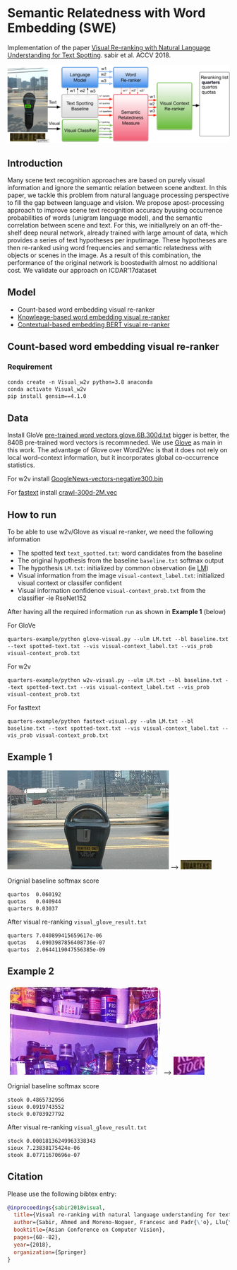 #  Semantic Relatedness with Word Embedding (SWE)

Implementation of the paper [Visual Re-ranking with Natural Language
Understanding for Text Spotting](https://arxiv.org/pdf/1810.12738.pdf). sabir et al. ACCV 2018.

![image](figure.jpg)

## Introduction 
Many scene text recognition approaches are based on purely visual information and ignore the semantic relation between scene andtext. In this paper, we tackle this problem from natural language processing perspective to fill the gap between language and vision. We propose apost-processing approach to improve scene text recognition accuracy byusing occurrence probabilities of words (unigram language model), and the  semantic  correlation  between  scene  and  text.  For  this,  we  initiallyrely on an off-the-shelf deep neural network, already trained with large amount  of  data,  which  provides  a  series  of  text  hypotheses  per  inputimage. These hypotheses are then re-ranked using word frequencies and semantic  relatedness  with  objects  or  scenes  in  the  image.  As  a  result of this combination, the performance of the original network is boostedwith almost no additional cost. We validate our approach on ICDAR’17dataset


 ## Model 
 
 <!--ts-->
   * Count-based word embedding visual re-ranker  
   * [Knowleage-based word embedding  visual re-ranker](https://github.com/sabirdvd/visual-re-ranker-with-w2v/tree/main/knowledge-base-embedding)
   * [Contextual-based embedding BERT visual re-ranker](https://github.com/sabirdvd/visual-re-ranker-with-w2v/tree/main/BERT-based)
<!--te-->



 
## Count-based word embedding visual re-ranker 
 
 
### Requirement  
```
conda create -n Visual_w2v python=3.8 anaconda
conda activate Visual_w2v
pip install gensim==4.1.0
```




## Data

Install GloVe [pre-trained word vectors  glove.6B.300d.txt](https://nlp.stanford.edu/projects/glove/)
bigger is better, the 840B pre-trained word vectors is recommneded. We use [Glove](https://nlp.stanford.edu/pubs/glove.pdf) as main in this work. The advantage of Glove over Word2Vec is that it  does  not  rely  on  local  word-context  information,  but  it incorporates global co-occurrence statistics.

For w2v install [GoogleNews-vectors-negative300.bin](https://github.com/mmihaltz/word2vec-GoogleNews-vectors)

For [fastext](https://arxiv.org/pdf/1607.04606.pdf) install [crawl-300d-2M.vec](crawl-300d-2M-subword.zip)

## How to run 
To be able to use w2v/Glove as visual re-ranker, we need the following information 



- The spotted text `text_spotted.txt`: word candidates from the baseline  
- The original hypothesis from the baseline ``baseline.txt`` softmax output 
- The hypothesis `LM.txt`: initialized by common observation (ie [LM](https://github.com/sabirdvd/visual-re-ranker-with-w2v/tree/main/ULM))
- Visual information from the image `visual-context_label.txt`: initialized visual context or classifer confident 
- Visual information  confidence `visual-context_prob.txt` from the classifier -ie RseNet152


After having all the required information ``run``  as shown in **Example 1** (below) 

For GloVe
```
quarters-example/python glove-visual.py --ulm LM.txt --bl baseline.txt --text spotted-text.txt --vis visual-context_label.txt --vis_prob visual-context_prob.txt
```

For w2v 

```
quarters-example/python w2v-visual.py --ulm LM.txt --bl baseline.txt --text spotted-text.txt --vis visual-context_label.txt --vis_prob visual-context_prob.txt
``` 

For fasttext 

```
quarters-example/python fastext-visual.py --ulm LM.txt --bl baseline.txt --text spotted-text.txt --vis visual-context_label.txt --vis_prob visual-context_prob.txt
``` 

## Example 1

![full image](COCO_train2014_000000201409.jpg)
-->
<img src="COCO_train2014_000000201409-1.jpg" width="70">

Orignial baseline softmax score
``` 
quartos  0.060192
quotas   0.040944	
quarters 0.03037
``` 

After visual re-ranking  `` visual_glove_result.txt ``  
``` 
quarters 7.040899415659617e-06
quotas   4.0903987856408736e-07
quartos  2.0644119047556385e-09
``` 



## Example 2
![full image](COCO_train2014_000000320382_v1.jpg)
-->
<img src="COCO_train2014_000000320382.jpg" width="70">


Orignial baseline softmax score
``` 
stook 0.4865732956	
sioux 0.0919743552	
stock 0.0703927792
``` 
After visual re-ranking `` visual_glove_result.txt ``   
``` 
stock 0.00018136249963338343
sioux 7.23838175424e-06
stook 8.07711670696e-07
``` 

## Citation

Please use the following bibtex entry:
```bibtex
@inproceedings{sabir2018visual,
  title={Visual re-ranking with natural language understanding for text spotting},
  author={Sabir, Ahmed and Moreno-Noguer, Francesc and Padr{\'o}, Llu{\'\i}s},
  booktitle={Asian Conference on Computer Vision},
  pages={68--82},
  year={2018},
  organization={Springer}
}
```
